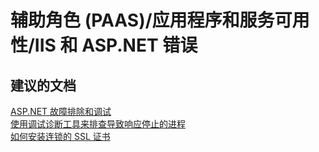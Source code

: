 <properties
    pageTitle="worker role (paas)/application and service availability/iis and asp.net errors"
    description="辅助角色 (PAAS)/应用程序和服务可用性/IIS 和 ASP.NET 错误"
    service="microsoft.classiccompute"
    resource="domainnames"
    authors="aashu"
    displayOrder=""
    selfHelpType="generic"
    supportTopicIds="32422589"
    resourceTags=""
    productPesIds="13185"
    cloudEnvironments="public"
/>


# <a name="worker-role-paasapplication-and-service-availabilityiis-and-aspnet-errors"></a>辅助角色 (PAAS)/应用程序和服务可用性/IIS 和 ASP.NET 错误

## <a name="recommended-documents"></a>**建议的文档**
[ASP.NET 故障排除和调试](https://msdn.microsoft.com/library/ms178643.aspx)<br>
[使用调试诊断工具来排查导致响应停止的进程](http://blogs.msdn.com/b/debugdiag/)<br>
[如何安装连锁的 SSL 证书](https://blogs.msdn.microsoft.com/azuredevsupport/2010/02/24/how-to-install-a-chained-ssl-certificate/)


<!--HONumber=Feb17_HO3-->


